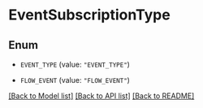 # EventSubscriptionType

## Enum


* `EVENT_TYPE` (value: `"EVENT_TYPE"`)

* `FLOW_EVENT` (value: `"FLOW_EVENT"`)


[[Back to Model list]](../README.md#documentation-for-models) [[Back to API list]](../README.md#documentation-for-api-endpoints) [[Back to README]](../README.md)


